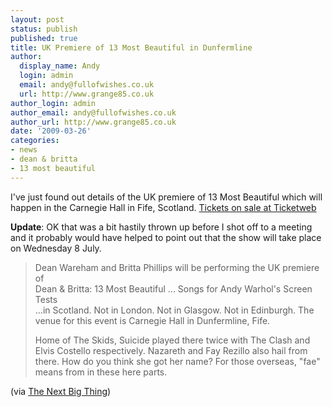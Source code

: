 ```yaml
---
layout: post
status: publish
published: true
title: UK Premiere of 13 Most Beautiful in Dunfermline
author:
  display_name: Andy
  login: admin
  email: andy@fullofwishes.co.uk
  url: http://www.grange85.co.uk
author_login: admin
author_email: andy@fullofwishes.co.uk
author_url: http://www.grange85.co.uk
date: '2009-03-26'
categories:
- news
- dean & britta
- 13 most beautiful
---
```

<p>I've just found out details of the UK premiere of 13 Most Beautiful which will happen in the Carnegie Hall in Fife, Scotland. <a href="http://www.ticketweb.co.uk/user?query=search&region=xxx&category=misc&search=13+most+beautiful&x=0&y=0">Tickets on sale at Ticketweb</a></p>
<p><ins datetime="2009-03-26T12:27:43+00:00">
<p><strong>Update</strong>: OK that was a bit hastily thrown up before I shot off to a meeting and it probably would have helped to point out that the show will take place on Wednesday 8 July.</p>
<p></ins></p>
<blockquote><p>
Dean Wareham and Britta Phillips will be performing the UK premiere of<br />
Dean & Britta: 13 Most Beautiful ... Songs for Andy Warhol's Screen Tests<br />
…in Scotland. Not in London. Not in Glasgow. Not in Edinburgh. The venue for this event is Carnegie Hall in Dunfermline, Fife.</p>
<p>Home of The Skids, Suicide played there twice with The Clash and Elvis Costello respectively. Nazareth and Fay Rezillo also hail from there. How do you think she got her name? For those overseas, "fae" means from in these here parts.</p></blockquote>
<p>(via <a href="http://nextbigthing.blogspot.com/2009/03/some-world-exclusive-news-kids.html">The Next Big Thing</a>)</p>

